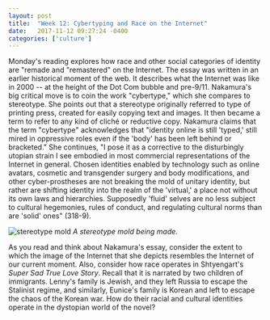 ```yaml
---
layout: post
title:  "Week 12: Cybertyping and Race on the Internet"
date:   2017-11-12 09:27:24 -0400
categories: ['culture']
---
```

Monday's reading explores how race and other social categories of identity are "remade and "remastered" on the Internet. The essay was written in an earlier historical moment of the web. It describes what the Internet was like in 2000 -- at the height of the Dot Com bubble and pre-9/11. Nakamura's big critical move is to coin the work "cybertype," which she compares to stereotype. She points out that a stereotype originally referred to type of printing press, created for easily copying text and images. It then became a term to refer to any kind of cliché or reductive copy. Nakamura claims that the term "cybertype" acknowledges that "identity online is still 'typed,' still mired in oppressive roles even if the 'body' has been left behind or bracketed." She continues, "I pose it as a corrective to the disturbingly utopian strain I see embodied in most commercial representations of the Internet in general. Chosen identities enabled by technology such as online avatars, cosmetic and transgender surgery and body modifications, and other cyber-prostheses are not breaking the mold of unitary identity, but rather are shifting identity into the realm of the 'virtual,' a place not without its own laws and hierarchies. Supposedly 'fluid' selves are no less subject to cultural hegemonies, rules of conduct, and regulating cultural norms than are 'solid' ones" (318-9). 

![stereotype mold](https://upload.wikimedia.org/wikipedia/commons/f/f8/Fotothek_df_roe-neg_0006484_033_Herstellen_einer_Mater_%28Stereotypie%29.jpg)
*A stereotype mold being made.* 

As you read and think about Nakamura's essay, consider the extent to which the image of the Internet that she depicts resembles the Internet of our current moment. Also, consider how race operates in Shtyengart's *Super Sad True Love Story*. Recall that it is narrated by two children of immigrants. Lenny's family is Jewish, and they left Russia to escape the Stalinist regime, and similarly, Eunice's family is Korean and left to escape the chaos of the Korean war. How do their racial and cultural identities operate in the dystopian world of the novel? 